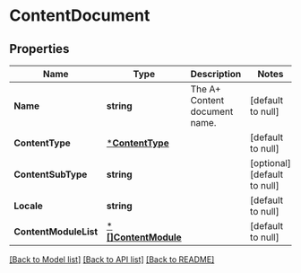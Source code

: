 # ContentDocument

## Properties
Name | Type | Description | Notes
------------ | ------------- | ------------- | -------------
**Name** | **string** | The A+ Content document name. | [default to null]
**ContentType** | [***ContentType**](ContentType.md) |  | [default to null]
**ContentSubType** | **string** |  | [optional] [default to null]
**Locale** | **string** |  | [default to null]
**ContentModuleList** | [***[]ContentModule**](array.md) |  | [default to null]

[[Back to Model list]](../README.md#documentation-for-models) [[Back to API list]](../README.md#documentation-for-api-endpoints) [[Back to README]](../README.md)

